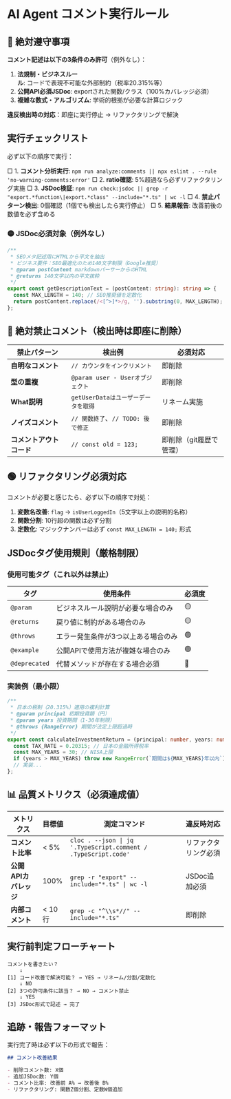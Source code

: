 # AI Agent コメント実行ルール

## 🔴 絶対遵守事項

**コメント記述は以下の3条件のみ許可**（例外なし）：

1. **法規制・ビジネスルール**: コードで表現不可能な外部制約（税率20.315%等）
2. **公開API必須JSDoc**: exportされた関数/クラス（100%カバレッジ必須）
3. **複雑な数式・アルゴリズム**: 学術的根拠が必要な計算ロジック

**違反検出時の対応**：即座に実行停止 → リファクタリングで解決

## 実行チェックリスト

必ず以下の順序で実行：

□ 1. **コメント分析実行**: `npm run analyze:comments || npx eslint . --rule 'no-warning-comments:error'`
□ 2. **ratio確認**: 5%超過なら必ずリファクタリング実施
□ 3. **JSDoc検証**: `npm run check:jsdoc || grep -r "export.*function\|export.*class" --include="*.ts" | wc -l`
□ 4. **禁止パターン検出**: 0個確認（1個でも検出したら実行停止）
□ 5. **結果報告**: 改善前後の数値を必ず含める

### 🟡 JSDoc必須対象（例外なし）

```typescript
/**
 * SEOメタ記述用にHTMLから平文を抽出
 * ビジネス要件：SEO最適化のため140文字制限（Google推奨）
 * @param postContent markdownパーサーからのHTML
 * @returns 140文字以内の平文抜粋
 */
export const getDescriptionText = (postContent: string): string => {
  const MAX_LENGTH = 140; // SEO推奨値を定数化
  return postContent.replace(/<[^>]*>/g, '').substring(0, MAX_LENGTH);
};
```

## 🔴 絶対禁止コメント（検出時は即座に削除）

| 禁止パターン             | 検出例                              | 必須対応                |
| ------------------------ | ----------------------------------- | ----------------------- |
| **自明なコメント**       | `// カウンタをインクリメント`       | 即削除                  |
| **型の重複**             | `@param user - Userオブジェクト`    | 即削除                  |
| **What説明**             | `getUserDataはユーザーデータを取得` | リネーム実施            |
| **ノイズコメント**       | `// 関数終了`、`// TODO: 後で修正`  | 即削除                  |
| **コメントアウトコード** | `// const old = 123;`               | 即削除（git履歴で管理） |

## 🟢 リファクタリング必須対応

コメントが必要と感じたら、必ず以下の順序で対処：

1. **変数名改善**: `flag` → `isUserLoggedIn`（5文字以上の説明的名称）
2. **関数分割**: 10行超の関数は必ず分割
3. **定数化**: マジックナンバーは必ず `const MAX_LENGTH = 140;` 形式

## JSDocタグ使用規則（厳格制限）

### 使用可能タグ（これ以外は禁止）

| タグ          | 使用条件                            | 必須度 |
| ------------- | ----------------------------------- | ------ |
| `@param`      | ビジネスルール説明が必要な場合のみ  | 🟡     |
| `@returns`    | 戻り値に制約がある場合のみ          | 🟡     |
| `@throws`     | エラー発生条件が3つ以上ある場合のみ | 🟢     |
| `@example`    | 公開APIで使用方法が複雑な場合のみ   | 🟢     |
| `@deprecated` | 代替メソッドが存在する場合必須      | 🔴     |

### 実装例（最小限）

```typescript
/**
 * 日本の税制（20.315%）適用の複利計算
 * @param principal 初期投資額（円）
 * @param years 投資期間（1-30年制限）
 * @throws {RangeError} 期間が法定上限超過時
 */
export const calculateInvestmentReturn = (principal: number, years: number): number => {
  const TAX_RATE = 0.20315; // 日本の金融所得税率
  const MAX_YEARS = 30; // NISA上限
  if (years > MAX_YEARS) throw new RangeError(`期間は${MAX_YEARS}年以内`);
  // 実装...
};
```

## 📊 品質メトリクス（必須達成値）

| メトリクス            | 目標値 | 測定コマンド                                                   | 違反時対応           |
| --------------------- | ------ | -------------------------------------------------------------- | -------------------- |
| **コメント比率**      | < 5%   | `cloc . --json \| jq '.TypeScript.comment / .TypeScript.code'` | リファクタリング必須 |
| **公開APIカバレッジ** | 100%   | `grep -r "export" --include="*.ts" \| wc -l`                   | JSDoc追加必須        |
| **内部コメント**      | < 10行 | `grep -c "^\\s*//" --include="*.ts"`                           | 即削除               |

## 実行前判定フローチャート

```
コメントを書きたい？
    ↓
[1] コード改善で解決可能？ → YES → リネーム/分割/定数化
    ↓ NO
[2] 3つの許可条件に該当？ → NO → コメント禁止
    ↓ YES
[3] JSDoc形式で記述 → 完了
```

## 追跡・報告フォーマット

実行完了時は必ず以下の形式で報告：

```markdown
## コメント改善結果

- 削除コメント数: X個
- 追加JSDoc数: Y個
- コメント比率: 改善前 A% → 改善後 B%
- リファクタリング: 関数Z個分割、定数W個追加
```
